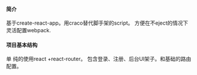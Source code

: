#### 简介
基于create-react-app。用craco替代脚手架的script。
方便在不eject的情况下灵活配置webpack.

#### 项目基本结构
单 纯的使用react +react-router。
包含登录、注册、后台UI架子。和基础的路由配置。


